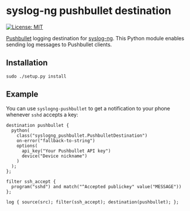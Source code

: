 # syslog-ng pushbullet destination

[![License: MIT](https://img.shields.io/badge/License-MIT-yellow.svg)](https://opensource.org/licenses/MIT)

[Pushbullet](https://www.pushbullet.com) logging destination for [syslog-ng](https://www.syslog-ng.com).
This Python module enables sending log messages to Pushbullet clients.

## Installation

``` shell
sudo ./setup.py install
```

## Example

You can use `syslogng-pushbullet` to get a notification to your phone whenever
`sshd` accepts a key:

```
destination pushbullet {
  python(
    class("syslogng_pushbullet.PushbulletDestination")
    on-error("fallback-to-string")
    options(
      api_key("Your Pushbullet API key")
      device("Device nickname")
    )
  );
};

filter ssh_accept {
  program("sshd") and match("^Accepted publickey" value("MESSAGE"))
};

log { source(src); filter(ssh_accept); destination(pushbullet); };
```

